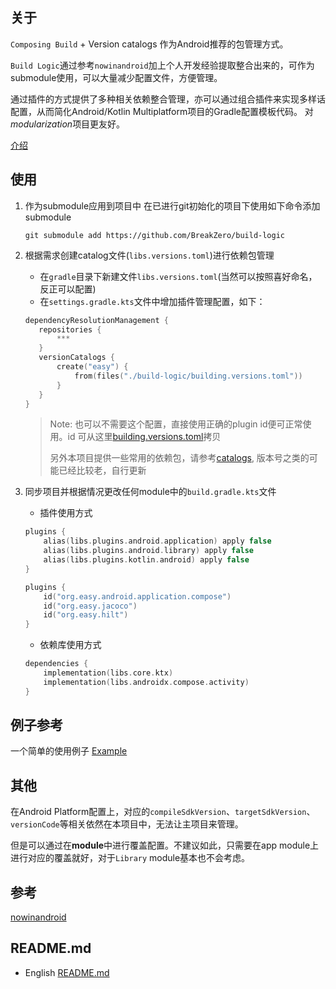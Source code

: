## 关于
`Composing Build` + Version catalogs 作为Android推荐的包管理方式。

`Build Logic`通过参考`nowinandroid`加上个人开发经验提取整合出来的，可作为submodule使用，可以大量减少配置文件，方便管理。

通过插件的方式提供了多种相关依赖整合管理，亦可以通过组合插件来实现多样话配置，从而简化Android/Kotlin Multiplatform项目的Gradle配置模板代码。 对*modularization*项目更友好。 

[介绍](https://www.dejinlu.com/posts/2023/09/27/ddd9439e/)

## 使用
1. 作为submodule应用到项目中 
    在已进行git初始化的项目下使用如下命令添加submodule
    ```shell
    git submodule add https://github.com/BreakZero/build-logic
    ```

2. 根据需求创建catalog文件(`libs.versions.toml`)进行依赖包管理
   - 在`gradle`目录下新建文件`libs.versions.toml`(当然可以按照喜好命名，反正可以配置)
   - 在`settings.gradle.kts`文件中增加插件管理配置，如下：
   ```kotlin
   dependencyResolutionManagement {
      repositories {
          ***
      }
      versionCatalogs {
          create("easy") {
              from(files("./build-logic/building.versions.toml"))
          }
      }
   }
   ```
   > Note: 也可以不需要这个配置，直接使用正确的plugin id便可正常使用。id 可从这里[building.versions.toml](building.versions.toml)拷贝
   > 
   > 另外本项目提供一些常用的依赖包，请参考[catalogs](catalogs), 版本号之类的可能已经比较老，自行更新

3. 同步项目并根据情况更改任何module中的`build.gradle.kts`文件
   - 插件使用方式
   ```kotlin
   plugins {
       alias(libs.plugins.android.application) apply false
       alias(libs.plugins.android.library) apply false
       alias(libs.plugins.kotlin.android) apply false
   }
   ```
   ```kotlin
   plugins {
       id("org.easy.android.application.compose")
       id("org.easy.jacoco")
       id("org.easy.hilt")
   }
   ```
    
    - 依赖库使用方式
    ```kotlin
    dependencies {
        implementation(libs.core.ktx)
        implementation(libs.androidx.compose.activity)
    }
    ```    

## 例子参考
一个简单的使用例子 [Example](https://github.com/BreakZero/Build-Logic-UsingExample)

## 其他
在Android Platform配置上，对应的`compileSdkVersion`、`targetSdkVersion`、`versionCode`等相关依然在本项目中，无法让主项目来管理。

但是可以通过在**module**中进行覆盖配置。不建议如此，只需要在app module上进行对应的覆盖就好，对于`Library` module基本也不会考虑。

## 参考
[nowinandroid](https://github.com/android/nowinandroid)

## README.md
- English [README.md](README.md)